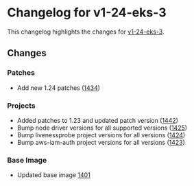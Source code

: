# Changelog for v1-24-eks-3

This changelog highlights the changes for [v1-24-eks-3](https://github.com/aws/eks-distro/tree/v1-24-eks-3).

## Changes

### Patches
* Add new 1.24 patches ([1434](https://github.com/aws/eks-distro/pull/1434))

### Projects
* Added patches to 1.23 and updated patch version ([1442](https://github.com/aws/eks-distro/pull/1442))
* Bump node driver versions for all supported versions ([1425](https://github.com/aws/eks-distro/pull/1425))
* Bump livenessprobe project versions for all versions ([1424](https://github.com/aws/eks-distro/pull/1424))
* Bump aws-iam-auth project versions for all versions ([1423](https://github.com/aws/eks-distro/pull/1423))

### Base Image
* Updated base image [1401](https://github.com/aws/eks-distro/pull/1401)
